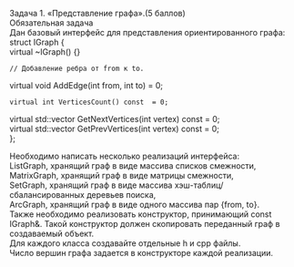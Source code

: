 Задача 1. «Представление графа».(5 баллов)  
Обязательная задача  
Дан базовый интерфейс для представления ориентированного графа:  
struct IGraph {  
virtual ~IGraph() {}  
  
	// Добавление ребра от from к to.  
virtual void AddEdge(int from, int to) = 0;  
  
	virtual int VerticesCount() const  = 0;  
  
virtual std::vector<int> GetNextVertices(int vertex) const = 0;  
virtual std::vector<int> GetPrevVertices(int vertex) const = 0;  
};  
  
Необходимо написать несколько реализаций интерфейса:  
ListGraph, хранящий граф в виде массива списков смежности,  
MatrixGraph, хранящий граф в виде матрицы смежности,  
SetGraph, хранящий граф в виде массива хэш-таблиц/сбалансированных деревьев поиска,  
ArcGraph, хранящий граф в виде одного массива пар {from, to}.  
Также необходимо реализовать конструктор, принимающий const IGraph&. Такой конструктор должен скопировать переданный граф в   создаваемый объект.  
Для каждого класса создавайте отдельные h и cpp файлы.  
Число вершин графа задается в конструкторе каждой реализации.  
